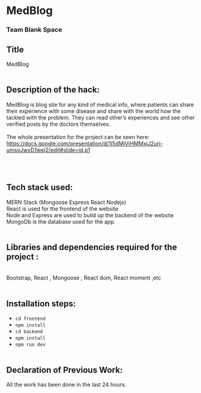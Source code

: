# MedBlog <br>
### Team Blank Space

## Title <br>
MedBlog
 <br> <br>
## Description of the hack:<br>
MedBlog is blog site for any kind of medical info, where patients can share their experience with some disease and share with the world how the tackled with the problem. They can read other’s experiences and see other verified posts by the doctors themselves.<br><br>
The whole presentation for the project can be seen here:
https://docs.google.com/presentation/d/1I5dMiViHMMxiJ2uri-umsoJwxD1ieej2/edit#slide=id.p1

 <br> <br>
## Tech stack used: <br>
MERN Stack (Mongoose Express React Nodejs) <br>
React is used for the frontend of the website <br> 
Node and Express are used to build up the backend of the website <br>
MongoDb is the database used for the app.
 <br> <br>

## Libraries and dependencies required for the project : 
<br>Bootstrap, React , Mongoose , React dom, React moment ,etc
 <br> <br>
## Installation steps: 
- ```cd frontend```
- ```npm install```
- ```cd backend```
- ```npm install```
- ```npm run dev```
 <br> <br>
## Declaration of Previous Work: <br>
All the work has been done in the last 24 hours.



